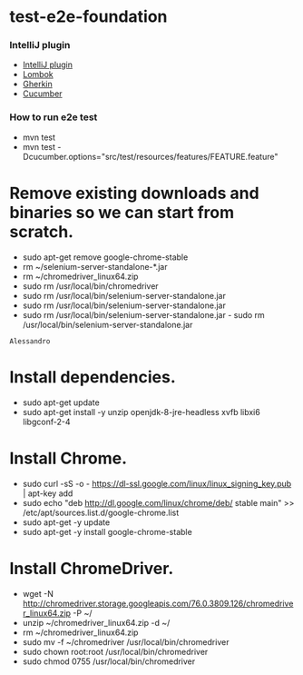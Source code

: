 # test-e2e-foundation

### IntelliJ plugin

- [IntelliJ plugin](https://plugins.jetbrains.com/plugin/8527-google-java-format)
- [Lombok](https://plugins.jetbrains.com/plugin/6317-lombok-plugin)
- [Gherkin](https://plugins.jetbrains.com/plugin/7211-gherkin)
- [Cucumber](https://plugins.jetbrains.com/plugin/7212-cucumber-for-java)

### How to run e2e test

- mvn test
- mvn test -Dcucumber.options="src/test/resources/features/FEATURE.feature"

# Remove existing downloads and binaries so we can start from scratch.
 - sudo apt-get remove google-chrome-stable
 - rm ~/selenium-server-standalone-*.jar
 - rm ~/chromedriver_linux64.zip
 - sudo rm /usr/local/bin/chromedriver
 - sudo rm /usr/local/bin/selenium-server-standalone.jar
  - sudo rm /usr/local/bin/selenium-server-standalone.jar
   - sudo rm /usr/local/bin/selenium-server-standalone.jar
    - sudo rm /usr/local/bin/selenium-server-standalone.jar


    Alessandro

# Install dependencies.
 - sudo apt-get update
 - sudo apt-get install -y unzip openjdk-8-jre-headless xvfb libxi6 libgconf-2-4

# Install Chrome.
 - sudo curl -sS -o - https://dl-ssl.google.com/linux/linux_signing_key.pub | apt-key add
 - sudo echo "deb http://dl.google.com/linux/chrome/deb/ stable main" >> /etc/apt/sources.list.d/google-chrome.list
 - sudo apt-get -y update
 - sudo apt-get -y install google-chrome-stable

# Install ChromeDriver.
 - wget -N http://chromedriver.storage.googleapis.com/76.0.3809.126/chromedriver_linux64.zip -P ~/
 - unzip ~/chromedriver_linux64.zip -d ~/
 - rm ~/chromedriver_linux64.zip
 - sudo mv -f ~/chromedriver /usr/local/bin/chromedriver
 - sudo chown root:root /usr/local/bin/chromedriver
 - sudo chmod 0755 /usr/local/bin/chromedriver
